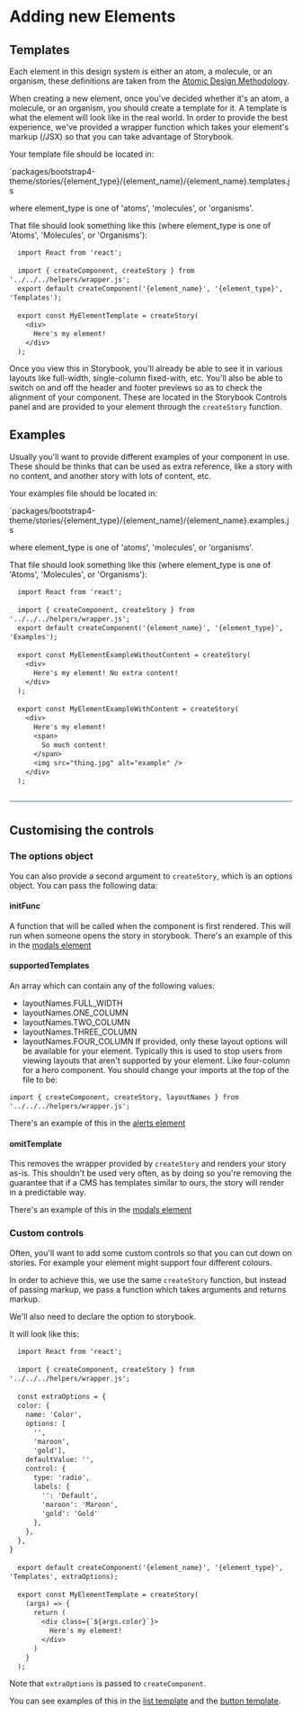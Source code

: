 # Adding new Elements


## Templates
Each element in this design system is either an atom, a molecule, or an organism, these definitions are
taken from the [Atomic Design Methodology](https://atomicdesign.bradfrost.com/chapter-2/).

When creating a new element, once you've decided whether it's an atom, a molecule, or an organism, you should create a
template for it. A template is what the element will look like in the real world. In order to provide the best experience,
we've provided a wrapper function which takes your element's markup (/JSX) so that you can take advantage of Storybook.

Your template file should be located in:

`packages/bootstrap4-theme/stories/{element_type}/{element_name}/{element_name}.templates.js

where element_type is one of 'atoms', 'molecules', or 'organisms'.

That file should look something like this (where element_type is one of 'Atoms', 'Molecules', or 'Organisms'):

```
  import React from 'react';

  import { createComponent, createStory } from '../../../helpers/wrapper.js';
  export default createComponent('{element_name}', '{element_type}', 'Templates');

  export const MyElementTemplate = createStory(
    <div>
      Here's my element!
    </div>
  );
```

Once you view this in Storybook, you'll already be able to see it in various layouts like full-width,
single-column fixed-with, etc. You'll also be able to switch on and off the header and footer previews
so as to check the alignment of your component. These are located in the Storybook Controls panel and
are provided to your element through the `createStory` function.

## Examples
Usually you'll want to provide different examples of your component in use. These should be thinks that can be
used as extra reference, like a story with no content, and another story with lots of content, etc.

Your examples file should be located in:

`packages/bootstrap4-theme/stories/{element_type}/{element_name}/{element_name}.examples.js

where element_type is one of 'atoms', 'molecules', or 'organisms'.

That file should look something like this (where element_type is one of 'Atoms', 'Molecules', or 'Organisms'):

```
  import React from 'react';

  import { createComponent, createStory } from '../../../helpers/wrapper.js';
  export default createComponent('{element_name}', '{element_type}', 'Examples');

  export const MyElementExampleWithoutContent = createStory(
    <div>
      Here's my element! No extra content!
    </div>
  );

  export const MyElementExampleWithContent = createStory(
    <div>
      Here's my element!
      <span>
        So much content!
      </span>
      <img src="thing.jpg" alt="example" />
    </div>
  );
```
![divider](./divider.png)
## Customising the controls

### The options object

You can also provide a second argument to `createStory`, which is an options object. You can pass the
following data:

#### initFunc
A function that will be called when the component is first rendered. This will run when
someone opens the story in storybook.
There's an example of this in the [modals element](./stories/atoms/modals/modals.templates.js)

#### supportedTemplates

An array which can contain any of the following values:
- layoutNames.FULL_WIDTH
- layoutNames.ONE_COLUMN
- layoutNames.TWO_COLUMN
- layoutNames.THREE_COLUMN
- layoutNames.FOUR_COLUMN
If provided, only these layout options will be available for your element.
Typically this is used to stop users from viewing layouts that aren't
supported by your element. Like four-column for a hero component.
You should change your imports at the top of the file to be:
```
import { createComponent, createStory, layoutNames } from '../../../helpers/wrapper.js';
```
There's an example of this in the [alerts element](./stories/atoms/alerts/alerts.templates.js)

#### omitTemplate
This removes the wrapper provided by `createStory` and renders your story as-is.
This shouldn't be used very often, as by doing so you're removing the guarantee that
if a CMS has templates similar to ours, the story will render in a predictable way.

There's an example of this in the [modals element](./stories/atoms/modals/modals.templates.js)


### Custom controls
Often, you'll want to add some custom controls so that you can cut down on stories.
For example your element might support four different colours.

In order to achieve this, we use the same `createStory` function, but instead of
passing markup, we pass a function which takes arguments and returns markup.

We'll also need to declare the option to storybook.

It will look like this:
```
  import React from 'react';

  import { createComponent, createStory } from '../../../helpers/wrapper.js';

  const extraOptions = {
  color: {
    name: 'Color',
    options: [
      '',
      'maroon',
      'gold'],
    defaultValue: '',
    control: {
      type: 'radio',
      labels: {
        '': 'Default',
        'maroon': 'Maroon',
        'gold': 'Gold'
      },
    },
  },
}

  export default createComponent('{element_name}', '{element_type}', 'Templates', extraOptions);

  export const MyElementTemplate = createStory(
    (args) => {
      return (
        <div class={`${args.color}`}>
          Here's my element!
        </div>
      )
    }
  );
```

Note that `extraOptions` is passed to `createComponent`.

You can see examples of this in the [list template](./stories/atoms/list/list.templates.js) and the [button template](./stories/atoms/button/button.templates.js).
